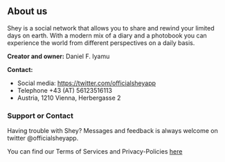 ## About us

Shey is a social network that allows you to share and rewind your limited days on earth. With a modern mix of a diary and a photobook you can experience the world from different perspectives on a daily basis.

**Creator and owner:** Daniel F. Iyamu 

**Contact:** 
- Social media: https://twitter.com/officialsheyapp
- Telephone +43 (AT) 56123516113
- Austria, 1210 Vienna, Herbergasse 2


### Support or Contact

Having trouble with Shey? Messages and feedback is always welcome on twitter @officialsheyapp.

You can find our Terms of Services and Privacy-Policies [here](https://github.com/fosini/Shey-Legal) 
